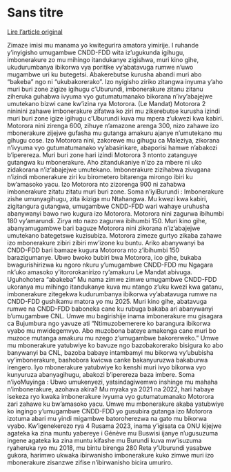 # Sans titre

[Lire l’article original](https://lemandat.org/kir/blog/2023/05/13/burundi-ubwo-imbonerakure-zizokonywa-inyuma-yo-gusubira-guhabwa-motorora/)

Zimaze imisi mu manama yo kwitegurira amatora yimirije. I ruhande y’inyigisho umugambwe CNDD-FDD wita iz’ugukunda igihugu, imbonerakure zo mu mihingo itandukanye zigishwa, muri kino gihe, ukudurumbanya ibikorwa vya poritike vy’abatavuga rumwe n’uwo mugambwe uri ku butegetsi. Abakerebutse kurusha abandi muri abo “bakeba” ngo ni “ukubakorerako”. Izo nyigisho ziriko zitangwa inyuma y’aho muri buri zone zigize igihugu c’Uburundi, imbonerakure zitanu zitanu ziheruka guhabwa ivyuma vyo gutumatumanako bikorana n’ivy’abajejwe umutekano bizwi cane kw’izina rya Motorora. (Le Mandat)
Motorora 2 nininini zahawe imbonerakure zifatwa ko ziri mu zikerebutse kurusha izindi muri buri zone igize igihugu c’Uburundi kuva mu mpera z’ukwezi kwa kabiri. Motorora nini zirenga 600, zihuye n’amazone arenga 300, nizo zahawe izo mbonerakure zijejwe gufasha mu gutanga amakuru ajanye n’umutekano mu gihugu cose. Izo Motorora nini, zakorewe mu gihugu ca Maleziya, zikorana n’ivyuma vyo gutumatumanako vy’abasirikare, abaporisi hamwe n’abakozi b’iperereza. Muri buri zone hari izindi Motorora 3 ntonto zatanguye gutangwa ku mbonerakure. Aho zitandukaniye n’izo za mbere ni uko zidakorana n’iz’abajejwe umutekano. Imbonerakure zizihabwa zivugana n’izindi mbonerakure ziri ku birometero bitarenga mirongo ibiri ku bw’amasoko yacu. Izo Motorora nto zizorenga 900 ni zahabwa imbonerakure zitatu zitatu muri buri zone.
Soma n’iyiBurundi : Imbonerakure zishe umunyagihugu, zita ikiziga mu Ntahangwa.
Mu kwezi kwa kabiri, zigitangura gutangwa, umugambwe CNDD-FDD wari wahaye uruhusha abanywanyi bawo rwo kugura izo Motorora. Motorora nini zagurwa ibihumbi 180 vy’amarundi. Zirya nto nazo zagurwa ibihumbi 150. Muri kino gihe, abanyamugambwe bari baguze Motorora nini zikorana n’iz’abajejwe umutekano bategetswe kuzisubiza. Motorora zimeze gurtyo zikaba zahawe izo mbonerakure zibiri zibiri mw’izone ku buntu. Ariko abanywanyi ba CNDD-FDD bari bamaze kugura Motorora nto z’ibihumbi 150 barazigumanye. Ubwo bwoko bubiri bwa Motorora, ico gihe, bukaba bwagurishirizwa ku ngoro nkuru y’umugambwe CNDD-FDD mu Ngagara nk’uko amasoko y’itororokanirizo ry’amakuru Le Mandat abivuga.
Uguhohotera “abakeba”
Mu nama zimwe zimwe umugambwe CNDD-FDD ukoranya mu mihingo itandukanye kuva mu ntango z’uku kwezi kwa gatanu, imbonerakure zitegekwa kudurumbanya ibikorwa vy’abatavuga rumwe na CNDD-FDD gushikamu matora yo mu 2025. Muri kino gihe, abatavuga rumwe na CNDD-FDD baboneka cane ku rubuga bakaba ari abanywanyi b’umugambwe CNL. Umwe mu bagirishije inama imbonerakure mu gisagara ca Bujumbura ngo yavuze ati “Ntimuzobemerere ko barangura ibikorwa vyabo mu mwidegemvyo. Abo muzobona bateye amakenga cane muri bo muzoce mutanga amakuru mu nzego z’umugambwe bakorerweko.” Umwe mu mbonerakure yatubwiye ko bavuze ngo bazobakorerako bisigura ko abo banywanyi ba CNL, bazoba babaye intambamyi mu bikorwa vy’ububisha vy’imbonerakure, bashobora kwicwa canke bakanyuruzwa bakaburwa irengero. Iyo mbonerakure yatubwiye ko kenshi muri ivyo bikorwa vyo kunyuruza abanyagihugu, abakozi b’iperereza baza imbere.
Soma n’iyoMuyinga : Ubwo umukenyezi, yatsindagiwemwo inshinge mu mahaha n’imbonerakure, azohava akira?
Mu myaka ya 2021 na 2022, hari habaye isekeza ryo kwaka imbonerakure ivyuma vyo gutumatumanako Motorora zari zahawe ku bw’amasoko yacu. Umwe mu mbonerakure akaba yatubwiye ko ingingo y’umugambwe CNDD-FDD yo gusubira gutanga izo Motorora izotuma abari mu yindi migambwe batoroherezwa na gato mu bikorwa vyabo.
Kw’igenekerezo rya 4 Rusama 2023, inama y’igisata ca ONU kijejwe agateka ka zina muntu yabereye i Génève mu Buswisi ijanye n’ugusuzuma ingene agateka ka zina muntu kifashe mu Burundi kuva mw’isuzuma ryaheruka ryo mu 2018, mu bintu birenga 280 Reta y’Uburundi yasabwe gukora, harimwo ukwaka ibirwanisho imbonerakure kuko zimwe muri izo mbonerakure zisanzwe zifise n’ibirwanisho bicira umuriro.